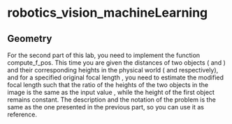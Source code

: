 # robotics_vision_machineLearning

## Geometry ##


For the second part of this lab, you need to implement the function compute_f_pos. This time you are given the distances of two objects (
 and ) and their corresponding heights in the physical world ( and  respectively), and for a specified original focal length , you need to estimate the modified focal length  such that the ratio of the heights of the two objects in the image  is the same as the input value , while the height  of the first object remains constant. The description and the notation of the problem is the same as the one presented in the previous part, so you can use it as reference.
